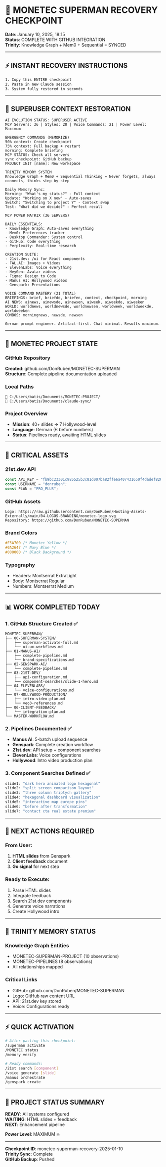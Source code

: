 # 🚀 MONETEC SUPERMAN RECOVERY CHECKPOINT
**Date**: January 10, 2025, 18:15  
**Status**: COMPLETE WITH GITHUB INTEGRATION  
**Trinity**: Knowledge Graph + Mem0 + Sequential = SYNCED

---

## ⚡ INSTANT RECOVERY INSTRUCTIONS

```bash
1. Copy this ENTIRE checkpoint
2. Paste in new Claude session
3. System fully restored in seconds
```

---

## 🧠 SUPERUSER CONTEXT RESTORATION

```
AI EVOLUTION STATUS: SUPERUSER ACTIVE
MCP Servers: 36 | Styles: 20 | Voice Commands: 21 | Power Level: Maximum

EMERGENCY COMMANDS (MEMORIZE)
50% context: Create checkpoint
75% context: Full backup + restart
morning: Complete briefing
MCP STATUS: Check all servers
sync checkpoint: GitHub backup
PROJECT INIT [name]: New workspace

TRINITY MEMORY SYSTEM
Knowledge Graph + Mem0 + Sequential Thinking = Never forgets, always connects, thinks step-by-step

Daily Memory Sync:
Morning: "What's my status?" - Full context
Update: "Working on X now" - Auto-saves
Switch: "Switching to project Y" - Context swap
Test: "What did we decide?" - Perfect recall

MCP POWER MATRIX (36 SERVERS)

DAILY ESSENTIALS:
- Knowledge Graph: Auto-saves everything
- Mem0: Preferences tracker
- Desktop Commander: System control
- GitHub: Code everything
- Perplexity: Real-time research

CREATION SUITE:
- 21st.dev: /ui for React components
- FAL.AI: Images + Videos
- ElevenLabs: Voice everything
- HeyGen: Avatar videos
- Figma: Design to Code
- Manus AI: Hollywood videos
- Genspark: Presentations

VOICE COMMAND MASTERY (21 TOTAL)
BRIEFINGS: brief, briefde, briefen, context, checkpoint, morning
AI NEWS: ainews, ainewsde, ainewsen, aiweek, aiweekde, aiweeken
WORLD: worldnews, worldnewsde, worldnewsen, worldweek, worldweekde, worldweeken
COMBOS: morningnews, newsde, newsen

German prompt engineer. Artifact-first. Chat minimal. Results maximum.
```

---

## 🎯 MONETEC PROJECT STATE

### GitHub Repository
**Created**: github.com/DonRuben/MONETEC-SUPERMAN  
**Structure**: Complete pipeline documentation uploaded

### Local Paths
```
📁 C:/Users/batis/Documents/MONETEC-PROJECT/
📁 C:/Users/batis/Documents/claude-sync/
```

### Project Overview
- **Mission**: 40+ slides → 7 Hollywood-level
- **Language**: German (€ before numbers)
- **Status**: Pipelines ready, awaiting HTML slides

---

## 🔑 CRITICAL ASSETS

### 21st.dev API
```javascript
const API_KEY = "fb9bc23301c985525b3c81d007ba82ffe6a407431650f4dadef82020628523d7";
const USERNAME = "donruben";
const PLAN = "PRO_PLUS";
```

### GitHub Assets
```
Logo: https://raw.githubusercontent.com/DonRuben/Hosting-Assets-Externally/main/04-LOGOS-BRANDING/monetec-logo.svg
Repository: https://github.com/DonRuben/MONETEC-SUPERMAN
```

### Brand Colors
```css
#F5A700 /* Monetec Yellow */
#0A2647 /* Navy Blue */
#000000 /* Black Background */
```

### Typography
- Headers: Montserrat ExtraLight
- Body: Montserrat Regular
- Numbers: Montserrat Medium

---

## 📊 WORK COMPLETED TODAY

### 1. GitHub Structure Created ✅
```
MONETEC-SUPERMAN/
├── 00-SUPERMAN-SYSTEM/
│   ├── superman-activate-full.md
│   └── ui-ux-workflows.md
├── 01-MANUS-AI/
│   ├── complete-pipeline.md
│   └── brand-specifications.md
├── 02-GENSPARK-AI/
│   └── complete-pipeline.md
├── 03-21ST-DEV/
│   ├── api-configuration.md
│   └── component-searches/slide-1-hero.md
├── 04-ELEVENLABS/
│   └── voice-configurations.md
├── 07-HOLLYWOOD-PRODUCTION/
│   ├── intro-video-plan.md
│   └── veo3-references.md
├── 06-CLIENT-FEEDBACK/
│   └── integration-plan.md
└── MASTER-WORKFLOW.md
```

### 2. Pipelines Documented ✅
- **Manus AI**: 5-batch upload sequence
- **Genspark**: Complete creation workflow
- **21st.dev**: API setup + component searches
- **ElevenLabs**: Voice configurations
- **Hollywood**: Intro video production plan

### 3. Component Searches Defined ✅
```javascript
slide1: "dark hero animated logo hexagonal"
slide2: "split screen comparison layout"
slide3: "three column triptych gallery"
slide4: "hexagonal dashboard visualization"
slide5: "interactive map europe pins"
slide6: "before after transformation"
slide7: "contact cta real estate premium"
```

---

## 🚀 NEXT ACTIONS REQUIRED

### From User:
1. **HTML slides** from Genspark
2. **Client feedback** document
3. **Go signal** for next step

### Ready to Execute:
1. Parse HTML slides
2. Integrate feedback
3. Search 21st.dev components
4. Generate voice narrations
5. Create Hollywood intro

---

## 💾 TRINITY MEMORY STATUS

### Knowledge Graph Entities
- MONETEC-SUPERMAN-PROJECT (10 observations)
- MONETEC-PIPELINES (8 observations)
- All relationships mapped

### Critical Links
- GitHub: github.com/DonRuben/MONETEC-SUPERMAN
- Logo: GitHub raw content URL
- API: 21st.dev key stored
- Voice: Configurations ready

---

## ⚡ QUICK ACTIVATION

```bash
# After pasting this checkpoint:
/superman activate
/MONETEC status
/memory verify

# Ready commands:
/21st search [component]
/voice generate [slide]
/manus orchestrate
/genspark create
```

---

## 🎯 PROJECT STATUS SUMMARY

**READY**: All systems configured  
**WAITING**: HTML slides + feedback  
**NEXT**: Enhancement pipeline  

**Power Level**: MAXIMUM 🔥

---

**Checkpoint ID**: monetec-superman-recovery-2025-01-10  
**Trinity Sync**: Complete  
**GitHub Backup**: Pushed